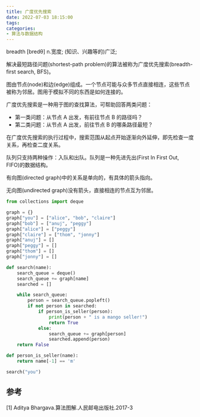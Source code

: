 ```yaml
---
title: 广度优先搜索
date: 2022-07-03 18:15:00
tags:
categories:
- 算法与数据结构
---
```


breadth \[bredθ] n.宽度; (知识、兴趣等的)广泛;

解决最短路径问题(shortest-path problem)的算法被称为广度优先搜索(breadth-first search, BFS)。

图由节点(node)和边(edge)组成。一个节点可能与众多节点直接相连，这些节点被称为邻居。图用于模拟不同的东西是如何连接的。

广度优先搜索是一种用于图的查找算法，可帮助回答两类问题：
- 第一类问题：从节点 A 出发，有前往节点 B 的路径吗？
- 第二类问题：从节点 A 出发，前往节点 B 的哪条路径最短？

在广度优先搜索的执行过程中，搜索范围从起点开始逐渐向外延伸，即先检查一度关系，再检查二度关系。

队列只支持两种操作：入队和出队。队列是一种先进先出(First In First Out, FIFO)的数据结构。

有向图(directed graph)中的关系是单向的，有具体的箭头指向。

无向图(undirected graph)没有箭头，直接相连的节点互为邻居。
```python
from collections import deque

graph = {}
graph["you"] = ["alice", "bob", "claire"]
graph["bob"] = ["anuj", "peggy"]
graph["alice"] = ["peggy"]
graph["claire"] = ["thom", "jonny"]
graph["anuj"] = []
graph["peggy"] = []
graph["thom"] = []
graph["jonny"] = []

def search(name):
    search_queue = deque()
    search_queue += graph[name]
    searched = []

    while search_queue:
        person = search_queue.popleft()
        if not person in searched:
            if person_is_seller(person):
                print(person + " is a mango seller!")
                return True
            else:
                search_queue += graph[person]
                searched.append(person)
    return False

def person_is_seller(name):
    return name[-1] == 'm'

search("you")
```

## 参考
[1] Aditya Bhargava.算法图解.人民邮电出版社.2017-3
